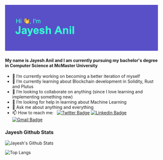 ![./header.png](https://raw.githubusercontent.com/jay-esh/jay-esh/main/header.png)

#### My name is Jayesh Anil and I am currently pursuing my bachelor's degree in Computer Science at McMaster University 

- 🔭 I’m currently working on becoming a better iteration of myself
- 🌱 I’m currently learning about Blockchain development in Solidity, Rust and Plutus 
- 👯 I’m looking to collaborate on anything (since I love learning and implementing something new)
- 🤔 I’m looking for help in learning about Machine Learning
- 💬 Ask me about anything and everything 
- 📫 How to reach me: &nbsp;&nbsp;[![Twitter Badge](https://img.shields.io/badge/-@JayeshAnil1-1ca0f1?style=flat-square&labelColor=1ca0f1&logo=twitter&logoColor=white&link=https://twitter.com/JayeshAnil1)](https://twitter.com/JayeshAnil1) [![Linkedin Badge](https://img.shields.io/badge/-JayeshAnil-blue?style=flat-square&logo=Linkedin&logoColor=white&link=https://www.linkedin.com/in/jayesh-anil-57257421b/)](https://www.linkedin.com/in/jayesh-anil-57257421b/) 
[![Gmail Badge](https://img.shields.io/badge/-jayeshgps@gmail.com-c14438?style=flat-square&logo=Gmail&logoColor=white&link=mailto:jayeshgps@gmail.com)](mailto:jayeshgps@gmail.com)

### Jayesh Github Stats
![Jayesh's Github Stats](https://github-readme-stats.vercel.app/api?username=jay-esh&show_icons=true&theme=tokyonight)

![Top Langs](https://github-readme-stats.vercel.app/api/top-langs/?username=jay-esh&layout=compact&theme=tokyonight)
